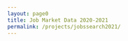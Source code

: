```yaml
---
layout: page0
title: Job Market Data 2020-2021
permalink: /projects/jobssearch2021/
---
```

<script>
$(document).ready(function() {
    $('#graphic').DataTable( {
        data: dataSet,
        columns: [
            { title: "Institution" },
            { title: "Public/Private" },
            { title: "School Type" },
            { title: "Track" },
            { title: "Desired Discipline" },
            { title: "Desired Region" },
            { title: "Location" },
            { title: "Continental Region" },
            { title: "Period" },
            { title: "Posting" }
        ]
    } );
</script>

   <table id="graphic" class="display"></table>
